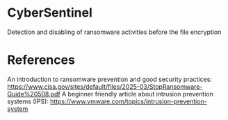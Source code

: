 # CyberSentinel
Detection and disabling of ransomware activities before the file encryption

# References
An introduction to ransomware prevention and good security practices:
https://www.cisa.gov/sites/default/files/2025-03/StopRansomware-Guide%20508.pdf
A beginner friendly article about intrusion prevention systems (IPS):
https://www.vmware.com/topics/intrusion-prevention-system
